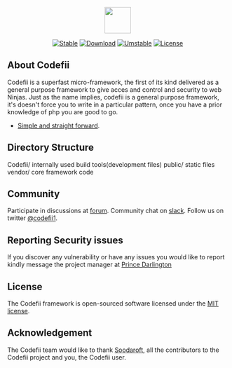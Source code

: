 <p align="center"><img src="https://codefii.com/public/images/codefii.png" width="60" height=""60"/></p>

<p align="center">
<a href="https://packagist.org/packages/codefii/codefii"><img src="https://poser.pugx.org/codefii/codefii/v/stable" alt="Stable"></a>
<a href="https://packagist.org/packages/codefii/codefii"><img src="https://poser.pugx.org/codefii/codefii/downloads" alt="Download"></a>
<a href="https://packagist.org/packages/codefii/codefii"><img src="https://poser.pugx.org/codefii/codefii/v/unstable" alt="Umstable"></a>
<a href="https://packagist.org/packages/codefii/codefii"><img src="https://poser.pugx.org/codefii/codefii/license" alt="License"></a>
</p>

## About Codefii
Codefii is a superfast micro-framework, the first of its kind delivered as a general purpose framework to give acces and control and security to web Ninjas. Just as the name implies, codefii is a general purpose framework, it's doesn't force you to write in a particular pattern, once you have a prior knowledge of php you are good to go.

- [Simple and straight forward](https://codefii.com/documentation).


## Directory Structure
<p>
 Codefii/               internally used build tools(development files)
public/                static files
vendor/               core framework code

  </p>

## Community

Participate in discussions at <a href="https://forum.codefii.com">forum</a>.
Community chat on <a href="https://codefii.slack.com">slack</a>.
Follow us on twitter <a href="https://twitter.com/codefii1">@codefii1</a>.

## Reporting Security issues
If you discover any vulnerability or have any issues you would like to report kindly message the project manager at <a href="mailto:ekeminyd@gmail.com">Prince Darlington</a>

## License
The Codefii  framework is open-sourced software licensed under the [MIT license](https://opensource.org/licenses/MIT).
## Acknowledgement
The Codefii team would like to thank <a href="http://soodarsoft.com">Soodaroft</a>, 
all the contributors to the Codefii project and you, the Codefii user.
